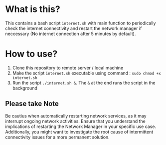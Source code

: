 # What is this? 
This contains a bash script `internet.sh` with main function to periodically check the internet connectivity and restart the network manager if neccessary (No internet connection after 5 minutes by default). 

# How to use?
1. Clone this repository to remote server / local machine 
2. Make the script `internet.sh` executable using command : `sudo chmod +x internet.sh`
3. Run the script `./internet.sh &`. The `&` at the end runs the script in the background

## Please take Note
Be cautius when automatically restarting network services, as it may interrupt ongoing network activities. Ensure that you understand the implications of restarting the Network Manager in your specific use case. Additionally, you might want to investigate the root cause of intermittent connectivity issues for a more permanent solution. 